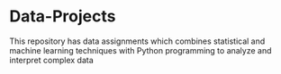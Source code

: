 # Data-Projects
This repository has data assignments which combines statistical and machine learning techniques with Python programming to analyze and interpret complex data
